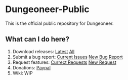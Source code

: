 # Dungeoneer-Public
This is the official public repository for Dungeoneer.

## What can I do here?
1. Download releases: [Latest](https://github.com/Risenary-Studios/Dungeoneer-Public/releases/latest) [All](https://github.com/Risenary-Studios/Dungeoneer-Public/releases)
2. Submit a bug report: [Current Issues](https://github.com/Risenary-Studios/Dungeoneer-Public/labels/bug) [New Bug Report](https://github.com/Risenary-Studios/Dungeoneer-Public/issues/new?assignees=&labels=bug&projects=&template=bug_report.md&title=)
3. Request features: [Currect Requests](https://github.com/Risenary-Studios/Dungeoneer-Public/labels/enhancement) [New Request](https://github.com/Risenary-Studios/Dungeoneer-Public/issues/new?assignees=&labels=enhancement&projects=&template=feature_request.md&title=)
4. Donations: [Paypal](https://www.paypal.com/donate/?hosted_button_id=UAZEZ5ADDK7SE)
5. Wiki: WIP
